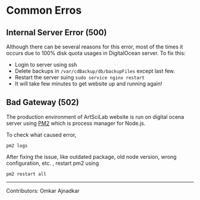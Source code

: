 # Common Erros

## Internal Server Error (500)

Although there can be several reasons for this error, most of the times it occurs due to 100% disk quota usages in DigitalOcean server. To fix this:
- Login to server using ssh
- Delete backups in `/var/cdBackup/db/backupFiles` except last few.
- Restart the server suing `sudo service nginx restart`
- It will take few minutes to get website up and running again!

## Bad Gateway (502)

The production environment of ArtSciLab website is run on digital ocena server using [PM2](https://pm2.keymetrics.io/) which is process manager for Node.js. 

To check what caused error,
```
pm2 logs
```

After fixing the issue, like outdated package, old node version, wrong configuration, etc. , restart pm2 using
```
pm2 restart all
```

---

Contributors: Omkar Ajnadkar
